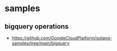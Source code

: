 # samples

## bigquery operations

- <https://github.com/GoogleCloudPlatform/golang-samples/tree/main/bigquery>
